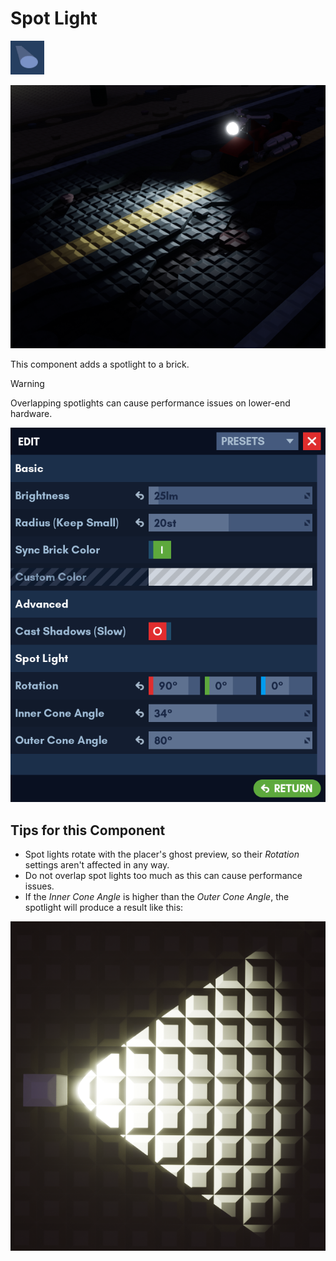 # Spot Light

![Icon](../assets/components/spot_light.png)

![Spot Light Example](../assets/components/spot_light_example.png)

This component adds a spotlight to a brick.

> [!WARNING]
> Overlapping spotlights can cause performance issues on lower-end hardware.

![Edit Menu](../assets/components/edit_menu_spot_light.png)

## Tips for this Component

- Spot lights rotate with the placer's ghost preview, so their *Rotation* settings aren't affected in any way.
- Do not overlap spot lights too much as this can cause performance issues.
- If the *Inner Cone Angle* is higher than the *Outer Cone Angle*, the spotlight will produce a result like this:

![Sharp Spot Light](../assets/components/sharp_spot_light.png)